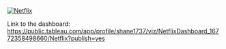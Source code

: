 <div class='tableauPlaceholder' id='viz1677237661878' style='position: relative'><noscript><a href='#'><img alt='Netflix ' src='https:&#47;&#47;public.tableau.com&#47;static&#47;images&#47;Ne&#47;NetflixDashboard_16772358498660&#47;Netflix&#47;1_rss.png' style='border: none' /></a></noscript><object class='tableauViz'  style='display:none;'><param name='host_url' value='https%3A%2F%2Fpublic.tableau.com%2F' /> <param name='embed_code_version' value='3' /> <param name='site_root' value='' /><param name='name' value='NetflixDashboard_16772358498660&#47;Netflix' /><param name='tabs' value='no' /><param name='toolbar' value='yes' /><param name='static_image' value='https:&#47;&#47;public.tableau.com&#47;static&#47;images&#47;Ne&#47;NetflixDashboard_16772358498660&#47;Netflix&#47;1.png' /> <param name='animate_transition' value='yes' /><param name='display_static_image' value='yes' /><param name='display_spinner' value='yes' /><param name='display_overlay' value='yes' /><param name='display_count' value='yes' /><param name='language' value='en-US' /><param name='filter' value='publish=yes' /></object></div>               

Link to the dashboard: https://public.tableau.com/app/profile/shane1737/viz/NetflixDashboard_16772358498660/Netflix?publish=yes
